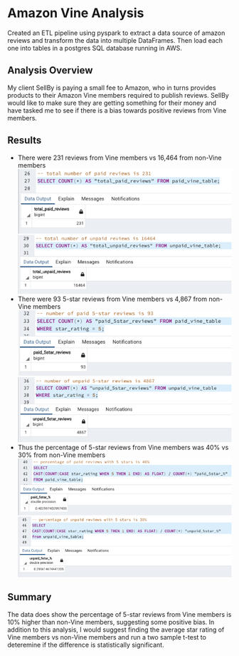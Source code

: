 # Amazon Vine Analysis

Created an ETL pipeline using pyspark to extract a data source of amazon reviews and transform the data into multiple DataFrames. Then load each one into tables in a postgres SQL database running in AWS.

## Analysis Overview

My client SellBy is paying a small fee to Amazon, who in turns provides products to their Amazon Vine members required to publish reviews. SellBy would like to make sure they are getting something for their money and have tasked me to see if there is a bias towards positive reviews from Vine members.

## Results
- There were 231 reviews from Vine members vs 16,464 from non-Vine members
![total paid](Resources/total_paid_reviews.png)
![total unpaid](Resources/total_unpaid_reviews.png)
- There were 93 5-star reviews from Vine members vs 4,867 from non-Vine members
![total paid 5star](Resources/paid_5star.png)
![total unpaid 5star](Resources/unpaid_5star.png)
- Thus the percentage of 5-star reviews from Vine members was 40% vs 30% from non-Vine members
![paid percentage](Resources/paid_5star_percentage.png)
![unpaid percentage](Resources/unpaid_5star_percentage.png)

## Summary
The data does show the percentage of 5-star reviews from Vine members is 10% higher than non-Vine members, suggesting some positive bias. In addition to this analysis, I would suggest finding the average star rating of Vine members vs non-Vine members and run a two sample t-test to deteremine if the difference is statistically significant. 



